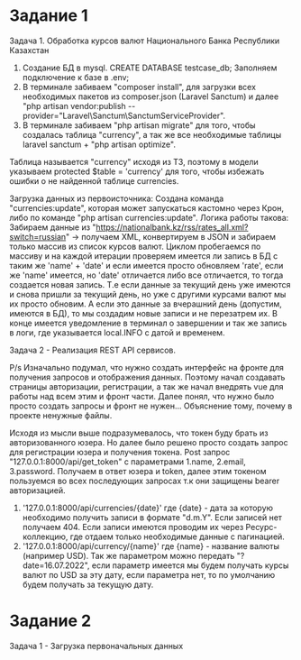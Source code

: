 # Задание 1
Задача 1. Обработка курсов валют Национального Банка Республики Казахстан

1) Создание БД в mysql. CREATE DATABASE testcase_db; Заполняем подключение к базе в .env;
2) В терминале забиваем "composer install", для загрузки всех необходимых пакетов из composer.json (Laravel Sanctum) и далее "php artisan vendor:publish --provider="Laravel\Sanctum\SanctumServiceProvider".
3) В терминале забиваем "php artisan migrate" для того, чтобы создалась таблица "currency", а так же все необходимые таблицы laravel sanctum + "php artisan optimize".

Таблица называется "currency" исходя из ТЗ, поэтому в модели указываем protected $table = 'currency' для того, чтобы избежать ошибки о не найденной таблице currencies.

Загрузка данных из первоисточника: Создана команда "currencies:update", которая может запускаться кастомно через Крон, либо по команде "php artisan currencies:update". Логика работы такова: Забираем данные из "https://nationalbank.kz/rss/rates_all.xml?switch=russian" -> получаем XML, конвертируем в JSON и забираем только массив из список курсов валют. Циклом пробегаемся по массиву и на каждой итерации проверяем имеется ли запись в БД с таким же 'name' + 'date' и если имеется просто обновляем 'rate', если же 'name' имеется, но 'date' отличается либо все отличается, то тогда создается новая запись. Т.е если данные за текущий день уже имеются и снова пришли за текущий день, но уже с другими курсами валют мы их просто обновим. А если это данные за вчерашний день (допустим, имеются в БД), то мы создадим новые записи и не перезатрем их.
В конце имеется уведомление в терминал о завершении и так же запись в логи, где указывается local.INFO с датой и временем.

Задача 2 - Реализация REST API сервисов.

P/s Изначально подумал, что нужно создать интерфейс на фронте для получения запросов и отображения данных. Поэтому начал создавать страницы авторизации, регистрации, а так же начал внедрять vue для работы над всем этим и фронт части. Далее понял, что нужно было просто создать запросы и фронт не нужен... Объяснение тому, почему в проекте ненужные файлы.

Исходя из мысли выше подразумевалось, что токен буду брать из авторизованного юзера. Но далее было решено просто создать запрос для регистрации юзера и получения токена.
Post запрос "127.0.0.1:8000/api/get_token" с параметрами 1.name, 2.email, 3.password. Получаем в ответ юзера и token, далее этим токеном пользуемся во всех последующих запросах т.к они защищены bearer авторизацией.

1) '127.0.0.1:8000/api/currencies/{date}' где {date} - дата за которую необходимо получить записи в формате "d.m.Y". Если записей нет получаем 404. Если записи имеются проводим их через Ресурс-коллекцию, где отдаем только необходимые данные с пагинацией.
2) '127.0.0.1:8000/api/currency/{name}' где {name} - название валюты (например USD). Так же параметром можно передать "?date=16.07.2022", если параметр имеется мы будем получать курсы валют по USD за эту дату, если параметра нет, то по умолчанию будем получать за текущую дату.


# Задание 2
Задача 1 - Загрузка первоначальных данных
